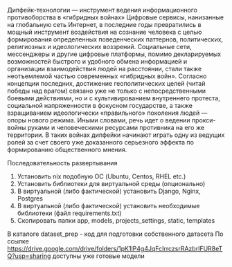 Дипфейк-технологии — инструмент ведения информационного противоборства в «гибридных войнах»
Цифровые сервисы, нанизанные на глобальную сеть Интернет, в последние годы превратились в мощный инструмент 
воздействия на сознание человека с целью формирования определенных поведенческих паттернов, политических, 
религиозных и идеологических воззрений. Социальные сети, мессенджеры и другие цифровые платформы, 
помимо декларируемых возможностей быстрого и удобного обмена информацией и организации взаимодействия людей на расстоянии, 
стали также неотъемлемой частью современных «гибридных войн». Согласно концепции последних, достижение геополитических целей 
(читай победы над врагом) связано уже не только с непосредственными боевыми действиями, но и с культивированием внутреннего 
протеста, социальной напряженности в фокусном государстве, а также взращиванием идеологически «правильного» поколения людей — 
опоры нового режима. Иными словами, речь идет о ведении прокси-войны руками и человеческими ресурсами противника на его же территории. 
В таких войнах дипфейки начинают играть одну из ведущих ролей за счет своего уже доказанного серьезного эффекта по формированию общественного мнения.

Последовательность развертывания
1. Установить nix подобную ОС (Ubuntu, Centos, RHEL etc.)
2. Установить библиотеки для виртуальной среды (опционально)
3. В виртуальной (либо фактической) установить Django, Nginx, Postgres
4. В виртуальной (либо фактической) установить необходимые библиотеки (файл requirements.txt)
5. Скопировать папки app, models, projects_settings, static, templates

В каталоге dataset_prep - код для подготовки собственного датасета
По ссылке https://drive.google.com/drive/folders/1pK1lP4g4JqFcIrrczsrRAzbrIFUR8eTQ?usp=sharing доступны уже готовые модели